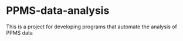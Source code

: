 # PPMS-data-analysis
This is a project for developing programs that automate the analysis of PPMS data
